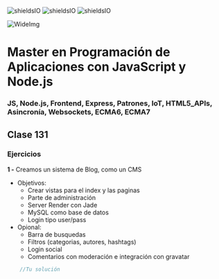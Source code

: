![shieldsIO](https://img.shields.io/github/issues/Fictizia/Master-en-programacion-de-aplicaciones-con-JavaScript-y-Node.js_ed1.svg)
![shieldsIO](https://img.shields.io/github/forks/Fictizia/Master-en-programacion-de-aplicaciones-con-JavaScript-y-Node.js_ed1.svg)
![shieldsIO](https://img.shields.io/github/stars/Fictizia/Master-en-programacion-de-aplicaciones-con-JavaScript-y-Node.js_ed1.svg)

![WideImg](http://fictizia.com/img/github/Fictizia-plan-estudios-github.jpg)

# Master en Programación de Aplicaciones con JavaScript y Node.js
### JS, Node.js, Frontend, Express, Patrones, IoT, HTML5_APIs, Asincronía, Websockets, ECMA6, ECMA7

## Clase 131

### Ejercicios

**1 -** Creamos un sistema de Blog, como un CMS
- Objetivos:
   - Crear vistas para el index y las paginas
   - Parte de administración
   - Server Render con Jade
   - MySQL como base de datos
   - Login tipo user/pass
- Opional:
   - Barra de busquedas
   - Filtros (categorias, autores, hashtags)
   - Login social
   - Comentarios con moderación e integración con gravatar


```javascript
    //Tu solución
```
